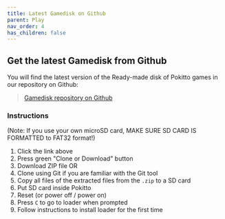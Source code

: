 ```yaml
---
title: Latest Gamedisk on Github 
parent: Play
nav_order: 4
has_children: false
---
```



## Get the latest Gamedisk from Github

You will find the latest version of the Ready-made disk of Pokitto games in our repository on Github:
> [Gamedisk repository on Github](https://github.com/pokitto/GameDisk/)


### Instructions

(Note: If you use your own microSD card, MAKE SURE SD CARD IS FORMATTED to FAT32 format!)

1. Click the link above
2. Press green "Clone or Download" button
3. Download ZIP file OR
4. Clone using Git if you are familiar with the Git tool
5. Copy all files of the extracted files from the `.zip` to a SD card
6. Put SD card inside Pokitto
7. Reset (or power off / power on)
8. Press `C` to go to loader when prompted
9. Follow instructions to install loader for the first time

